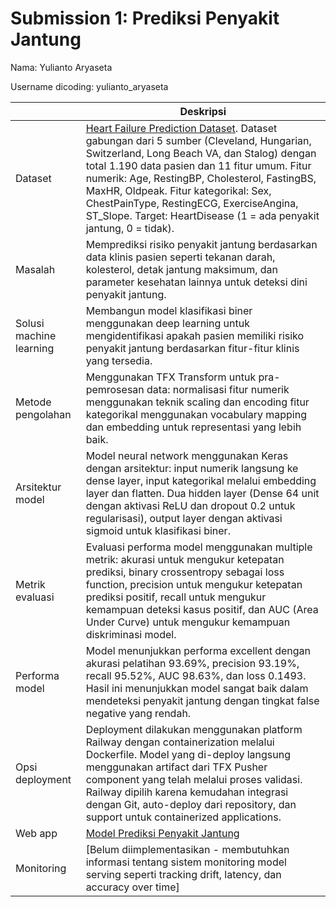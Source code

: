 # Submission 1: Prediksi Penyakit Jantung
Nama: Yulianto Aryaseta

Username dicoding: yulianto_aryaseta

| | Deskripsi |
| ----------- | ----------- |
| Dataset | [Heart Failure Prediction Dataset](https://www.kaggle.com/datasets/fedesoriano/heart-failure-prediction). Dataset gabungan dari 5 sumber (Cleveland, Hungarian, Switzerland, Long Beach VA, dan Stalog) dengan total 1.190 data pasien dan 11 fitur umum. Fitur numerik: Age, RestingBP, Cholesterol, FastingBS, MaxHR, Oldpeak. Fitur kategorikal: Sex, ChestPainType, RestingECG, ExerciseAngina, ST_Slope. Target: HeartDisease (1 = ada penyakit jantung, 0 = tidak). |
| Masalah | Memprediksi risiko penyakit jantung berdasarkan data klinis pasien seperti tekanan darah, kolesterol, detak jantung maksimum, dan parameter kesehatan lainnya untuk deteksi dini penyakit jantung. |
| Solusi machine learning | Membangun model klasifikasi biner menggunakan deep learning untuk mengidentifikasi apakah pasien memiliki risiko penyakit jantung berdasarkan fitur-fitur klinis yang tersedia. |
| Metode pengolahan | Menggunakan TFX Transform untuk pra-pemrosesan data: normalisasi fitur numerik menggunakan teknik scaling dan encoding fitur kategorikal menggunakan vocabulary mapping dan embedding untuk representasi yang lebih baik. |
| Arsitektur model | Model neural network menggunakan Keras dengan arsitektur: input numerik langsung ke dense layer, input kategorikal melalui embedding layer dan flatten. Dua hidden layer (Dense 64 unit dengan aktivasi ReLU dan dropout 0.2 untuk regularisasi), output layer dengan aktivasi sigmoid untuk klasifikasi biner. |
| Metrik evaluasi | Evaluasi performa model menggunakan multiple metrik: akurasi untuk mengukur ketepatan prediksi, binary crossentropy sebagai loss function, precision untuk mengukur ketepatan prediksi positif, recall untuk mengukur kemampuan deteksi kasus positif, dan AUC (Area Under Curve) untuk mengukur kemampuan diskriminasi model. |
| Performa model | Model menunjukkan performa excellent dengan akurasi pelatihan 93.69%, precision 93.19%, recall 95.52%, AUC 98.63%, dan loss 0.1493. Hasil ini menunjukkan model sangat baik dalam mendeteksi penyakit jantung dengan tingkat false negative yang rendah. |
| Opsi deployment | Deployment dilakukan menggunakan platform Railway dengan containerization melalui Dockerfile. Model yang di-deploy langsung menggunakan artifact dari TFX Pusher component yang telah melalui proses validasi. Railway dipilih karena kemudahan integrasi dengan Git, auto-deploy dari repository, dan support untuk containerized applications. |
| Web app | [Model Prediksi Penyakit Jantung](https://mlops-production-fd3b.up.railway.app/v1/models/hd-model/metadata) |
| Monitoring | [Belum diimplementasikan - membutuhkan informasi tentang sistem monitoring model serving seperti tracking drift, latency, dan accuracy over time] |
